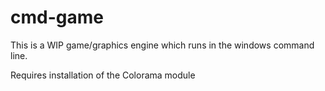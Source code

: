 # cmd-game
This is a WIP game/graphics engine which runs in the windows command line. 

Requires installation of the Colorama module
